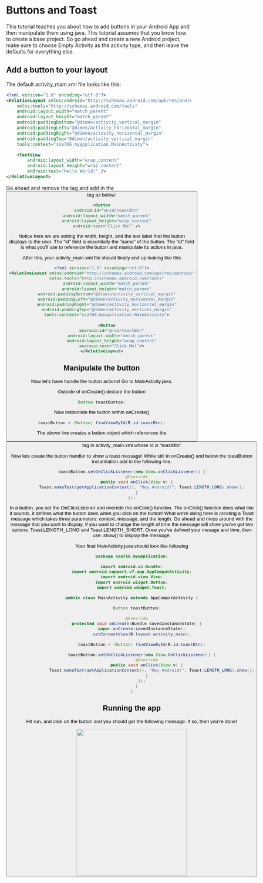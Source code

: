 # Buttons and Toast
This tutorial teaches you about how to add buttons in your Android App and then manipulate them using java. This tutorial assumes that you know how to create a base project. So go ahead and create a new Android project, make sure to choose Empty Activity as the activity type, and then leave the defaults for everything else.

## Add a button to your layout
The default activity_main.xml file looks like this:

```xml
<?xml version="1.0" encoding="utf-8"?>
<RelativeLayout xmlns:android="http://schemas.android.com/apk/res/android"
    xmlns:tools="http://schemas.android.com/tools"
    android:layout_width="match_parent"
    android:layout_height="match_parent"
    android:paddingBottom="@dimen/activity_vertical_margin"
    android:paddingLeft="@dimen/activity_horizontal_margin"
    android:paddingRight="@dimen/activity_horizontal_margin"
    android:paddingTop="@dimen/activity_vertical_margin"
    tools:context="ssa766.myapplication.MainActivity">

    <TextView
        android:layout_width="wrap_content"
        android:layout_height="wrap_content"
        android:text="Hello World!" />
</RelativeLayout>
```


Go ahead and remove the <TextView /> tag and add in the <Button /> tag as below:

```xml
<Button
    android:id="@+id/toastBtn"
    android:layout_width="match_parent"
    android:layout_height="wrap_content"
    android:text="Click Me!" />
```

Notice here we are setting the width, height, and the text label that the button displays to the user. The "id" field is essentially the "name" of the button. The "id" field is what you'll use to reference the button and manipulate its actions in java.

After this, your activity_main.xml file should finally end up looking like this

```xml
<?xml version="1.0" encoding="utf-8"?>
<RelativeLayout xmlns:android="http://schemas.android.com/apk/res/android"
    xmlns:tools="http://schemas.android.com/tools"
    android:layout_width="match_parent"
    android:layout_height="match_parent"
    android:paddingBottom="@dimen/activity_vertical_margin"
    android:paddingLeft="@dimen/activity_horizontal_margin"
    android:paddingRight="@dimen/activity_horizontal_margin"
    android:paddingTop="@dimen/activity_vertical_margin"
    tools:context="ssa766.myapplication.MainActivity">

    <Button
        android:id="@+id/toastBtn"
        android:layout_width="match_parent"
        android:layout_height="wrap_content"
        android:text="Click Me!"/>
</RelativeLayout>
```

## Manipulate the button
Now let's have handle the button actions! Go to MainActivity.java.

Outside of onCreate() declare the button

```java
Button toastButton;
```

Now instantiate the button within onCreate()

```java
toastButton = (Button) findViewById(R.id.toastBtn);
```

The above line creates a button object which references the <Button/> tag in activity_main.xml whose id is "toastBtn"

Now lets create the button handler to show a toast message! While still in onCreate() and below the toastButton instantiation add in the following line.

```java
toastButton.setOnClickListener(new View.onClickListener() {
    @Override
    public void onClick(View v) {
        Toast.makeText(getApplicationContext(), "Hey Android!", Toast.LENGTH_LONG).show();
    }
});
```

In a button, you set the OnClickListener and override the onClick() function. The onClick() function does what like it sounds, it defines what the button does when you click on the button! What we're doing here is creating a Toast message which takes three parameters: context, message, and the length. Go ahead and mess around with the message that you want to display. If you want to change the length of time the message will show you've got two options: Toast.LENGTH_LONG and Toast.LENGTH_SHORT. Once you've defined your mesage and time, then use .show() to display the message.

Your final MainActivity.java should look like following

```java
package ssa766.myapplication;

import android.os.Bundle;
import android.support.v7.app.AppCompatActivity;
import android.view.View;
import android.widget.Button;
import android.widget.Toast;

public class MainActivity extends AppCompatActivity {

    Button toastButton;

    @Override
    protected void onCreate(Bundle savedInstanceState) {
        super.onCreate(savedInstanceState);
        setContentView(R.layout.activity_main);

        toastButton = (Button) findViewById(R.id.toastBtn);

        toastButton.setOnClickListener(new View.OnClickListener() {
            @Override
            public void onClick(View v) {
                Toast.makeText(getApplicationContext(), "Hey Android!", Toast.LENGTH_LONG).show();
            }
        });
    }
}
```

## Running the app
Hit run, and click on the button and you should get the following message. If so, then you're done!

<img src="https://github.com/savala/tilAndroid/blob/master/buttonsAndToast/screenshots/appRun.png" width="300px" height="400px">
